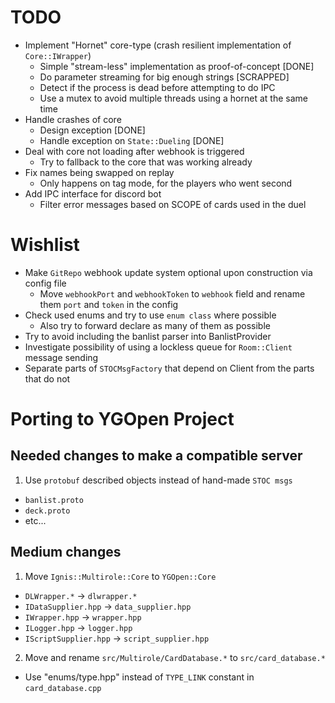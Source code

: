 # TODO

* Implement "Hornet" core-type (crash resilient implementation of `Core::IWrapper`)
  * Simple "stream-less" implementation as proof-of-concept [DONE]
  * Do parameter streaming for big enough strings [SCRAPPED]
  * Detect if the process is dead before attempting to do IPC
  * Use a mutex to avoid multiple threads using a hornet at the same time
* Handle crashes of core
  * Design exception [DONE]
  * Handle exception on `State::Dueling` [DONE]
* Deal with core not loading after webhook is triggered
  * Try to fallback to the core that was working already
* Fix names being swapped on replay
  * Only happens on tag mode, for the players who went second
* Add IPC interface for discord bot
  * Filter error messages based on SCOPE of cards used in the duel

# Wishlist

* Make `GitRepo` webhook update system optional upon construction via config file
  * Move `webhookPort` and `webhookToken` to `webhook` field and rename them `port` and `token` in the config
* Check used enums and try to use `enum class` where possible
  * Also try to forward declare as many of them as possible
* Try to avoid including the banlist parser into BanlistProvider
* Investigate possibility of using a lockless queue for `Room::Client` message sending
* Separate parts of `STOCMsgFactory` that depend on Client from the parts that do not

# Porting to YGOpen Project

## Needed changes to make a compatible server
1. Use `protobuf` described objects instead of hand-made `STOC msgs`
  * `banlist.proto`
  * `deck.proto`
  * etc...

## Medium changes
1. Move `Ignis::Multirole::Core` to `YGOpen::Core`
  * `DLWrapper.*` -> `dlwrapper.*`
  * `IDataSupplier.hpp` -> `data_supplier.hpp`
  * `IWrapper.hpp` -> `wrapper.hpp`
  * `ILogger.hpp` -> `logger.hpp`
  * `IScriptSupplier.hpp` -> `script_supplier.hpp`
2. Move and rename `src/Multirole/CardDatabase.*` to `src/card_database.*`
  * Use "enums/type.hpp" instead of `TYPE_LINK` constant in `card_database.cpp`

